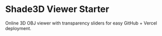 # Shade3D Viewer Starter

Online 3D OBJ viewer with transparency sliders for easy GitHub + Vercel deployment.